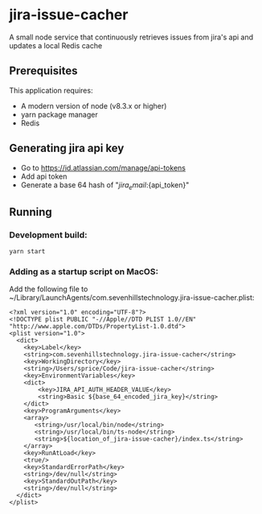 # jira-issue-cacher
A small node service that continuously retrieves issues from jira's api and updates a local Redis cache
## Prerequisites
This application requires:
* A modern version of node (v8.3.x or higher)
* yarn package manager
* Redis
## Generating jira api key
* Go to https://id.atlassian.com/manage/api-tokens
* Add api token
* Generate a base 64 hash of "${jira_email}:${api_token}"
## Running
### Development build:
```
yarn start
```
### Adding as a startup script on MacOS:
Add the following file to ~/Library/LaunchAgents/com.sevenhillstechnology.jira-issue-cacher.plist:
```
<?xml version="1.0" encoding="UTF-8"?>
<!DOCTYPE plist PUBLIC "-//Apple//DTD PLIST 1.0//EN" "http://www.apple.com/DTDs/PropertyList-1.0.dtd">
<plist version="1.0">
  <dict>
    <key>Label</key>
    <string>com.sevenhillstechnology.jira-issue-cacher</string>
    <key>WorkingDirectory</key>
    <string>/Users/sprice/Code/jira-issue-cacher</string>
    <key>EnvironmentVariables</key>
    <dict>
        <key>JIRA_API_AUTH_HEADER_VALUE</key>
        <string>Basic ${base_64_encoded_jira_key}</string>
    </dict>
    <key>ProgramArguments</key>
    <array>
       <string>/usr/local/bin/node</string>
       <string>/usr/local/bin/ts-node</string>
       <string>${location_of_jira-issue-cacher}/index.ts</string>
    </array>
    <key>RunAtLoad</key>
    <true/>
    <key>StandardErrorPath</key>
    <string>/dev/null</string>
    <key>StandardOutPath</key>
    <string>/dev/null</string>
  </dict>
</plist>
```